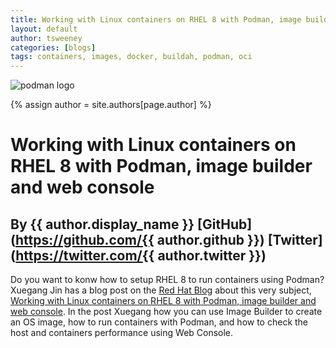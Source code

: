 ```yaml
---
title: Working with Linux containers on RHEL 8 with Podman, image builder and web console 
layout: default
author: tsweeney
categories: [blogs]
tags: containers, images, docker, buildah, podman, oci
---
```

![podman logo](https://podman.io/images/podman.svg)

{% assign author = site.authors[page.author] %}

# Working with Linux containers on RHEL 8 with Podman, image builder and web console
## By {{ author.display_name }} [GitHub](https://github.com/{{ author.github }}) [Twitter](https://twitter.com/{{ author.twitter }})

Do you want to konw how to setup RHEL 8 to run containers using Podman? Xuegang Jin has a blog post on the [Red Hat Blog](https://www.redhat.com/en/blog) about this very subject,  [Working with Linux containers on RHEL 8 with Podman, image builder and web console](https://www.redhat.com/en/blog/working-linux-containers-rhel-8-podman-image-builder-and-web-console).  In the post Xuegang how you can use Image Builder to create an OS image, how to run containers with Podman, and how to check the host and containers performance using Web Console. 

